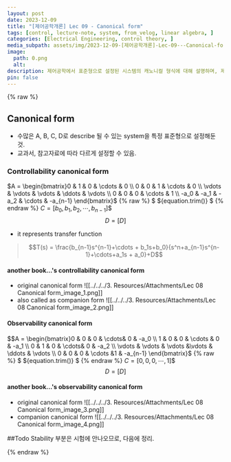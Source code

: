 ```yaml
---
layout: post
date: 2023-12-09
title: "[제어공학개론] Lec 09 - Canonical form"
tags: [control, lecture-note, system, from_velog, linear algebra, ]
categories: [Electrical Engineering, control theory, ]
media_subpath: assets/img/2023-12-09-[제어공학개론]-Lec-09---Canonical-form.md
image:
  path: 0.png
  alt:  
description: 제어공학에서 표준형으로 설정된 시스템의 캐노니컬 형식에 대해 설명하며, 제어 가능성과 관측 가능성의 캐노니컬 형식을 수식과 함께 제시합니다. 각 형식은 시스템의 전이 함수를 나타내며, 교과서에 따라 다르게 정의될 수 있습니다.
pin: false
---
```



{% raw %}


## Canonical form

- 수많은 A, B, C, D로 describe 될 수 있는 system을 특정 표준형으로 설정해둔 것.
- 교과서, 참고자료에 따라 다르게 설정할 수 있음.

### Controllability canonical form


$A = \begin{bmatrix}0 & 1 & 0 & \cdots & 0 \\ 0 & 0 & 1 & \cdots & 0 \\ \vdots & \vdots & \vdots & \ddots & \vdots \\ 0 & 0 & 0 & \cdots & 1 \\ -a_0 & -a_1 & -a_2 & \cdots & -a_{n-1} \end{bmatrix}$
{% raw %} 
$
${equation.trim()}
$
{% endraw %}
$C = [b_0, b_1, b_2, \cdots, b_{n-1}]$$
$$D = [D]$$

- it represents transfer function

> $$T(s) = \frac{b_{n-1}s^{n-1}+\cdots + b_1s+b_0}{s^n+a_{n-1}s^{n-1}+\cdots+a_1s + a_0}+D$$



#### another book...'s controllability canonical form

- original canonical form
![[../../../3. Resources/Attachments/Lec 08 Canonical form_image_1.png]]
- also called as companion form
![[../../../3. Resources/Attachments/Lec 08 Canonical form_image_2.png]]


#### Observability canonical form


$$A = \begin{bmatrix}0 & 0 & 0 & \cdots& 0 & -a_0 \\ 1 & 0 & 0 & \cdots & 0 & -a_1 \\ 0 & 1 & 0 & \cdots& 0 & -a_2 \\ \vdots & \vdots & \vdots &\vdots & \ddots & \vdots \\ 0 & 0 & 0 & \cdots &1 & -a_{n-1}  \end{bmatrix}$
{% raw %} 
$
${equation.trim()}
$
{% endraw %}
$C = [0, 0, 0, \cdots, 1]$$
$$D = [D]$$



#### another book...'s observability canonical form

- original canonical form
![[../../../3. Resources/Attachments/Lec 08 Canonical form_image_3.png]]
- companion canonical form
![[../../../3. Resources/Attachments/Lec 08 Canonical form_image_4.png]]


##Todo Stability 부분은 시험에 안나오므로, 다음에 정리.


{% endraw %}

